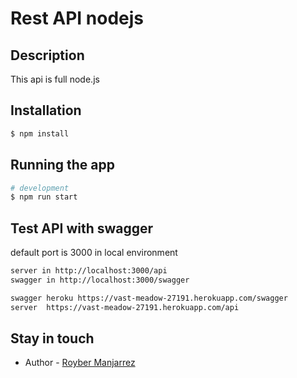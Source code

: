 # Rest API nodejs

## Description

This api is full node.js

## Installation

```bash
$ npm install
```

## Running the app

```bash
# development
$ npm run start
```

## Test API with swagger

default port is 3000 in local environment

```bash
server in http://localhost:3000/api
swagger in http://localhost:3000/swagger

swagger heroku https://vast-meadow-27191.herokuapp.com/swagger
server  https://vast-meadow-27191.herokuapp.com/api
```


## Stay in touch

- Author - [Royber Manjarrez](https://Github.com/roybermahe)

